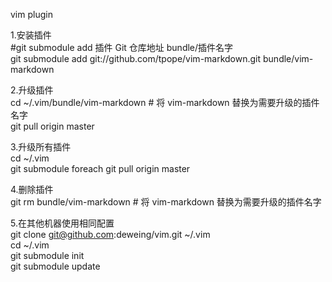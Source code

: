 vim plugin

1.安装插件  
  #git submodule add 插件 Git 仓库地址 bundle/插件名字  
  git submodule add git://github.com/tpope/vim-markdown.git bundle/vim-markdown    

2.升级插件  
  cd ~/.vim/bundle/vim-markdown # 将 vim-markdown 替换为需要升级的插件名字  
  git pull origin master  

3.升级所有插件  
  cd ~/.vim  
  git submodule foreach git pull origin master   

4.删除插件  
  git rm bundle/vim-markdown # 将 vim-markdown 替换为需要升级的插件名字  

5.在其他机器使用相同配置  
  git clone git@github.com:deweing/vim.git ~/.vim   
  cd ~/.vim   
  git submodule init  
  git submodule update  
 
